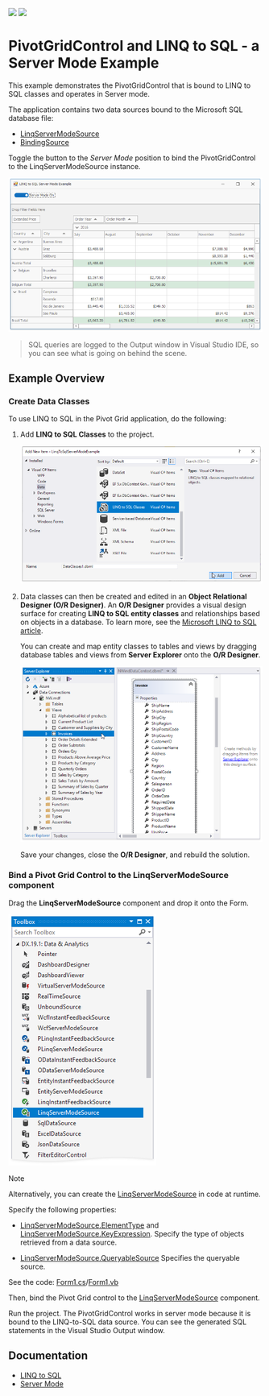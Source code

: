 <!-- default badges list -->
[![](https://img.shields.io/badge/Open_in_DevExpress_Support_Center-FF7200?style=flat-square&logo=DevExpress&logoColor=white)](https://supportcenter.devexpress.com/ticket/details/T828611)
[![](https://img.shields.io/badge/📖_How_to_use_DevExpress_Examples-e9f6fc?style=flat-square)](https://docs.devexpress.com/GeneralInformation/403183)
<!-- default badges end -->
# PivotGridControl and LINQ to SQL - a Server Mode Example

This example demonstrates the PivotGridControl that is bound to LINQ to SQL classes and operates in Server mode.

The application contains two data sources bound to the Microsoft SQL database file:

* [LinqServerModeSource](https://docs.devexpress.com/CoreLibraries/DevExpress.Data.Linq.LinqServerModeSource)
* [BindingSource](https://docs.microsoft.com/en-us/dotnet/api/system.windows.forms.bindingsource)

Toggle the button to the _Server Mode_ position to bind the PivotGridControl to the LinqServerModeSource instance.

![screenshot](./images/screenshot.png)

> SQL queries are logged to the Output window in Visual Studio IDE, so you can see what is going on behind the scene.

## Example Overview

### Create Data Classes

To use LINQ to SQL in the Pivot Grid application, do the following:

1. Add **LINQ to SQL Classes** to the project.
	
	![Server Mode LINQ  Add LINQ to SQL classes](./images/server-mode-linq-add-linq-to-sql-classes25446.png)
2. Data classes can then be created and edited in an **Object Relational Designer (O/R Designer)**. An **O/R Designer** provides a visual design surface for creating **LINQ to SQL entity classes** and relationships based on objects in a database. To learn more, see the [Microsoft LINQ to SQL article](https://docs.microsoft.com/en-us/dotnet/framework/data/adonet/sql/linq/).
	
	You can create and map entity classes to tables and views by dragging database tables and views from **Server Explorer** onto the **O/R Designer**.
	
	![Server Mode LINQ OR Designer](./images/server-mode-linq-or-designer25447.png)
	
	Save your changes, close the **O/R Designer**, and rebuild the solution.

### Bind a Pivot Grid Control to the LinqServerModeSource component

Drag the **LinqServerModeSource** component and drop it onto the Form. 
	
![Server Mode Add LINQ Component](./images/server-mode-add-linq-component25462.png)

> [!Note]
> Alternatively, you can create the [LinqServerModeSource](https://docs.devexpress.com/CoreLibraries/DevExpress.Data.Linq.LinqServerModeSource) in code at runtime.

Specify the following properties:

- [LinqServerModeSource.ElementType](https://docs.devexpress.com/CoreLibraries/DevExpress.Data.Linq.LinqServerModeSource.ElementType) and [LinqServerModeSource.KeyExpression](https://docs.devexpress.com/CoreLibraries/DevExpress.Data.Linq.LinqServerModeSource.KeyExpression).
	Specify the type of objects retrieved from a data source.

- [LinqServerModeSource.QueryableSource](https://docs.devexpress.com/CoreLibraries/DevExpress.Data.Linq.LinqServerModeSource.QueryableSource)
 	Specifies the queryable source.

See the code: [Form1.cs](./CS/LinqToSqlServerModeExample/Form1.cs#L15-L24)/[Form1.vb](./VB/LinqToSqlServerModeExample/Form1.vb#L14-L19)
	
Then, bind the Pivot Grid control to the [LinqServerModeSource](https://docs.devexpress.com/CoreLibraries/DevExpress.Data.Linq.LinqServerModeSource) component.

Run the project. The PivotGridControl works in server mode because it is bound to the LINQ-to-SQL data source. You can see the generated SQL statements in the Visual Studio Output window.

## Documentation
* [LINQ to SQL](https://docs.microsoft.com/dotnet/framework/data/adonet/sql/linq/)
* [Server Mode](https://docs.devexpress.com/WindowsForms/17856)
